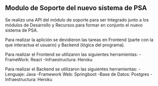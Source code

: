 Modulo de Soporte del nuevo sistema de PSA
---

Se realizo una API del módulo de soporte para ser Integrado junto a los módulos de Desarrollo y Recursos para formar en conjunto el nuevo sistema de PSA.

Para realizar la aplición se devidieron las tareas en Frontend (parte con la que interactua el usuario) y Backend (lógica del programa).

Para realizar el Frontend se utilizaron las siguientes herramientas:
-FrameWork: React
-Infraestructura: Heroku

Para realizar el Backend se utilizaron las siguientes herramientas:
-Lenguaje: Java
-Framework Web: Springboot
-Base de Datos: Postgres
-Infraestructura: Heroku

